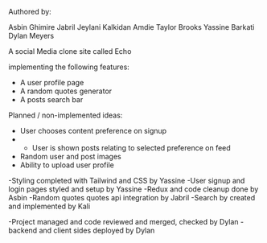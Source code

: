 Authored by: 

Asbin Ghimire
Jabril Jeylani
Kalkidan Amdie
Taylor Brooks
Yassine Barkati
Dylan Meyers

A social Media clone site called Echo

implementing the following features: 
- A user profile page
- A random quotes generator
- A posts search bar

Planned / non-implemented ideas:
- User chooses content preference on signup
- - User is shown posts relating to selected preference on feed
- Random user and post images
- Ability to upload user profile

-Styling completed with Tailwind and CSS by Yassine 
-User signup and login pages styled and setup by Yassine
-Redux and code cleanup done by Asbin
-Random quotes quotes api integration by Jabril
-Search by created and implemented by Kali

-Project managed and code reviewed and merged, checked by Dylan
-backend and client sides deployed by Dylan
